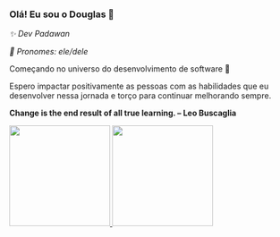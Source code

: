 ### Olá! Eu sou o Douglas 👋
_✨ Dev Padawan_

_🌈 Pronomes: ele/dele_
 
Começando no universo do desenvolvimento de software 🚀

Espero impactar positivamente as pessoas com as habilidades que eu desenvolver nessa jornada e torço para continuar melhorando sempre.

**Change is the end result of all true learning. – Leo Buscaglia**

<div>
  <a href="https://github.com/dougaraujo">
  <img height="180em" src="https://github-readme-stats.vercel.app/api?username=dougaraujo&show_icons=true&theme=tokyonight&include_all_commits=true&count_private=true"/>
  <img height="180em" src="https://github-readme-stats.vercel.app/api/top-langs/?username=dougaraujo&layout=compact&langs_count=7&theme=tokyonight"/>
</div>

